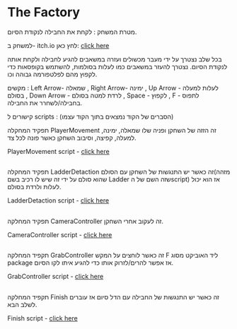 # The Factory


מטרת המשחק : לקחת את החבילה לנקודת הסיום. 


למשחק ב- itch.io לחץ כאן: [click here](https://m-h-a.itch.io/factory2d)

בכל שלב נצטרך על ידי מעבר מכשולים ועזרה במשאבים להגיע לחבילה ולקחת אותה לנקודת הסיום. נצטרך להעזר במשאבים כמו לעלות בסולמות, להשתמש בקופסאות כדי לקפוץ מהם לפלטפורמה גבוהה וכו.

מקשים : Left Arrow- שמאלה , Right Arrow- ימינה , Up Arrow - לעלות למעלה בסולם , Down Arrow - לרדת למטה בסולם , Space - לקפוץ , F - לתפוס בחבילה/לשחרר את החבילה.

קישורים ל scripts : (הסברים של הקוד נמצאים בתוך הקוד עצמו)


תפקיד המחקלה PlayerMovement זה הזזה של השחקן ופניה שלו שמאלה, ימינה, למעלה, קפיצה, וסיבוב השחקן כאשר פונה לכל צד.


PlayerMovement script - [click here](Assets/Scripts/PlayerMovement.cs)
##

תפקיד המחקלה LadderDetaction זה כאשר יש התנגשות של השחקן עם הסולם(מזהה שהוא סולם על ידי זה שיש לו רכיב בשם Ladder שזה השם של הscript) אז הוא יכול לעלות ולרדת בסולם.


LadderDetaction script - [click here](Assets/Scripts/LadderDetaction.cs)
##

תפקיד המחלקה CameraController זה לעקוב אחרי השחקן.


CameraController script - [click here](Assets/Scripts/CameraController.cs)
##


תקפיד המחלקה GrabController זה כאשר לוחצים על המקש F ליד האוביקט מסוג package אז אפשר להרים/לזרוק אותו כדי להגיע איתו לקו הסיום.


GrabController script - [click here](Assets/Scripts/GrabController.cs)
##

תקפיד המחלקה Finish זה כאשר יש התנגשות של החבילה עם הדל סיום אז עוברים לשלב הבא.


Finish script - [click here](Assets/Scripts/Finish.cs)
